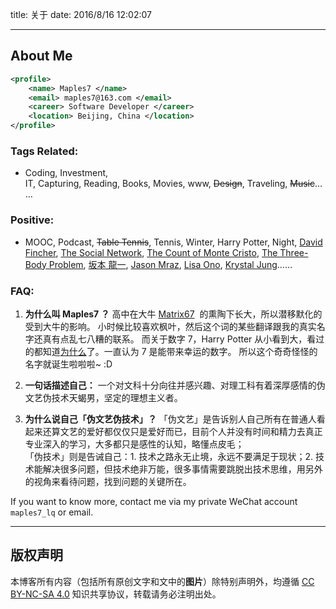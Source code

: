 title: 关于
date: 2016/8/16 12:02:07

---

## About Me

```xml
<profile>
    <name> Maples7 </name>
    <email> maples7@163.com </email>
    <career> Software Developer </career>
    <location> Beijing, China </location>
</profile>
```

### Tags Related:

- Coding, Investment, IT, Capturing, Reading, Books, Movies, www, ~~Design~~, Traveling, ~~Music~~……

### Positive:

- MOOC, Podcast, ~~Table Tennis~~, Tennis, Winter, Harry Potter, Night, [David Fincher](https://www.douban.com/tag/大卫芬奇/), [The Social Network](https://movie.douban.com/subject/3205624/), [The Count of Monte Cristo](https://book.douban.com/subject/10559578/), [The Three-Body Problem](https://book.douban.com/subject/6518605/), [坂本 龍一](https://zh.wikipedia.org/wiki/坂本龍一), [Jason Mraz](https://en.wikipedia.org/wiki/Jason_Mraz), [Lisa Ono](https://www.douban.com/tag/小野丽莎/), [Krystal Jung](https://en.wikipedia.org/wiki/Krystal_Jung)……

### FAQ:

1. **为什么叫 Maples7 ？**
   高中在大牛 [Matrix67](http://www.matrix67.com/)  的熏陶下长大，所以潜移默化的受到大牛的影响。
   小时候比较喜欢枫叶，然后这个词的某些翻译跟我的真实名字还真有点乱七八糟的联系。
   而关于数字 7，Harry Potter 从小看到大，看过的都知道[为什么](https://www.zhihu.com/question/24214658/answer/27129567)了。一直认为 7 是能带来幸运的数字。
   所以这个奇奇怪怪的名字就诞生啦啦啦~ :D

2. **一句话描述自己：**
   一个对文科十分向往并感兴趣、对理工科有着深厚感情的伪文艺伪技术天蝎男，坚定的理想主义者。

3. **为什么说自己「伪文艺伪技术」？**
   「伪文艺」是告诉别人自己所有在普通人看起来还算文艺的爱好都仅仅只是爱好而已，目前个人并没有时间和精力去真正专业深入的学习，大多都只是感性的认知，略懂点皮毛；  
   「伪技术」则是告诫自己：1. 技术之路永无止境，永远不要满足于现状；2. 技术能解决很多问题，但技术绝非万能，很多事情需要跳脱出技术思维，用另外的视角来看待问题，找到问题的关键所在。

If you want to know more, contact me via my private WeChat account `maples7_lq` or email.

---

## 版权声明

本博客所有内容（包括所有原创文字和文中的**图片**）除特别声明外，均遵循 [CC BY-NC-SA 4.0](https://creativecommons.org/licenses/by-nc-sa/4.0/) 知识共享协议，转载请务必注明出处。
